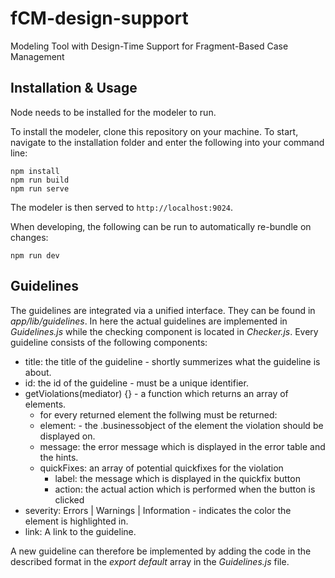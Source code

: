 # fCM-design-support
Modeling Tool with Design-Time Support for Fragment-Based Case Management

## Installation & Usage
Node needs to be installed for the modeler to run.

To install the modeler, clone this repository on your machine. To start, navigate to the installation folder and enter the following into your command line:
```shell
npm install
npm run build
npm run serve
```

The modeler is then served to `http://localhost:9024`.

When developing, the following can be run to automatically re-bundle on changes:
```shell
npm run dev
```

## Guidelines
The guidelines are integrated via a unified interface. They can be found in *app/lib/guidelines*. In here the actual guidelines are implemented in *Guidelines.js* while the checking component is located in *Checker.js*. Every guideline consists of the following components:

- title: the title of the guideline - shortly summerizes what the guideline is about.
- id: the id of the guideline - must be a unique identifier.
- getViolations(mediator) {} - a function which returns an array of elements.
    - for every returned element the follwing must be returned:
    - element: - the .businessobject of the element the violation should be displayed on.
    - message: the error message which is displayed in the error table and the hints.
    - quickFixes: an array of potential quickfixes for the violation
        -   label: the message which is displayed in the quickfix button
        -   action: the actual action which is performed when the button is clicked
- severity: Errors | Warnings | Information - indicates the color the element is highlighted in.
- link: A link to the guideline. 

A new guideline can therefore be implemented by adding the code in the described format in the *export default* array in the *Guidelines.js* file. 